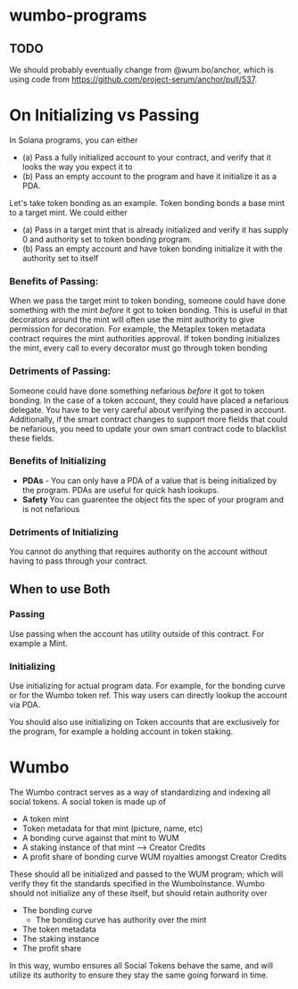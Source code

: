 # wumbo-programs

## TODO

We should probably eventually change from @wum.bo/anchor, which is using code from https://github.com/project-serum/anchor/pull/537.


# On Initializing vs Passing

In Solana programs, you can either

  * (a) Pass a fully initialized account to your contract, and verify that it looks the way you expect it to
  * (b) Pass an empty account to the program and have it initialize it as a PDA.

Let's take token bonding as an example. Token bonding bonds a base mint to a target mint. We could either

  * (a) Pass in a target mint that is already initialized and verify it has supply 0 and authority set to token bonding program. 
  * (b) Pass an empty account and have token bonding initialize it with the authority set to itself

### Benefits of Passing:

When we pass the target mint to token bonding, someone could have done something with the mint _before_ it got to token bonding. This is useful in that decorators around the mint will often use the mint authority to give permission for decoration. For example, the Metaplex token metadata contract requires the mint authorities approval. If token bonding initializes the mint, every call to every decorator must go through token bonding

### Detriments of Passing:

Someone could have done something nefarious _before_ it got to token bonding. In the case of a token account, they could have placed a nefarious delegate. You have to be very careful about verifying the pased in account. Additionally, if the smart contract changes to support more fields that could be nefarious, you need to update your own smart contract code to blacklist these fields. 

### Benefits of Initializing

  * **PDAs** - You can only have a PDA of a value that is being initialized by the program. PDAs are useful for quick hash lookups. 
  * **Safety** You can guarentee the object fits the spec of your program and is not nefarious

### Detriments of Initializing

You cannot do anything that requires authority on the account without having to pass through your contract.

## When to use Both

### Passing

Use passing when the account has utility outside of this contract. For example a Mint.

### Initializing

Use initializing for actual program data. For example, for the bonding curve or for the Wumbo token ref. This way users can directly lookup the account via PDA. 

You should also use initializing on Token accounts that are exclusively for the program, for example a holding account in token staking. 

# Wumbo

The Wumbo contract serves as a way of standardizing and indexing all social tokens. A social token is made up of

  * A token mint
  * Token metadata for that mint (picture, name, etc)
  * A bonding curve against that mint to WUM
  * A staking instance of that mint --> Creator Credits
  * A profit share of bonding curve WUM royalties amongst Creator Credits

These should all be initialized and passed to the WUM program; which will verify they fit the standards specified in the WumboInstance. Wumbo should not initialize any of these itself, but should retain authority over

  * The bonding curve
    * The bonding curve has authority over the mint
  * The token metadata
  * The staking instance
  * The profit share

In this way, wumbo ensures all Social Tokens behave the same, and will utilize its authority to ensure they stay the same going forward in time.
